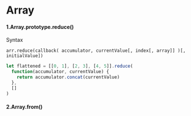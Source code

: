 # Array

#### 1.Array.prototype.reduce()

Syntax

```
arr.reduce(callback( accumulator, currentValue[, index[, array]] )[, initialValue])
```

```javascript
let flattened = [[0, 1], [2, 3], [4, 5]].reduce(
  function(accumulator, currentValue) {
    return accumulator.concat(currentValue)
  },
  []
)
```

#### 2.Array.from()



